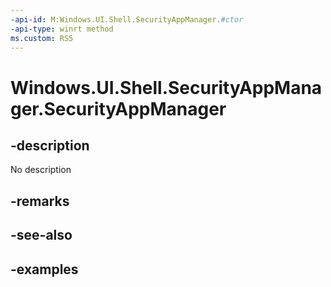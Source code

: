 ```yaml
---
-api-id: M:Windows.UI.Shell.SecurityAppManager.#ctor
-api-type: winrt method
ms.custom: RS5
---
```


<!-- Method syntax.
public SecurityAppManager.SecurityAppManager()
-->

# Windows.UI.Shell.SecurityAppManager.SecurityAppManager

## -description

No description

## -remarks

## -see-also

## -examples

